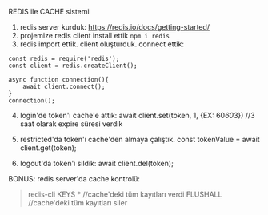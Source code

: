 REDIS ile CACHE sistemi

1. redis server kurduk: https://redis.io/docs/getting-started/
2. projemize redis client install ettik `npm i redis`
3. redis import ettik. client oluşturduk. connect ettik:
````
const redis = require('redis');
const client = redis.createClient();

async function connection(){
    await client.connect();
}
connection();
````

4. login'de token'ı cache'e attık:
await client.set(token, 1, {EX: 60*60*3})  //3 saat olarak expire süresi verdik

5. restricted'da token'ı cache'den almaya çalıştık.
const tokenValue = await client.get(token);

6. logout'da token'ı sildik:
await client.del(token);

BONUS: redis server'da cache kontrolü:
> redis-cli
> KEYS *  //cache'deki tüm kayıtları verdi
> FLUSHALL //cache'deki tüm kayıtları siler
